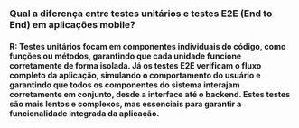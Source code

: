 ### Qual a diferença entre testes unitários e testes E2E (End to End) em aplicações mobile?

####  R: Testes unitários focam em componentes individuais do código, como funções ou métodos, garantindo que cada unidade funcione corretamente de forma isolada. Já os testes E2E verificam o fluxo completo da aplicação, simulando o comportamento do usuário e garantindo que todos os componentes do sistema interajam corretamente em conjunto, desde a interface até o backend. Estes testes são mais lentos e complexos, mas essenciais para garantir a funcionalidade integrada da aplicação.